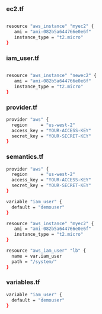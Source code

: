 
### ec2.tf
```sh

resource "aws_instance" "myec2" {
   ami = "ami-082b5a644766e0e6f"
   instance_type = "t2.micro"
}

```
### iam_user.tf
```sh

resource "aws_instance" "newec2" {
   ami = "ami-082b5a644766e0e6f"
   instance_type = "t2.micro"
}
```


### provider.tf

```sh 
provider "aws" {
  region     = "us-west-2"
  access_key = "YOUR-ACCESS-KEY"
  secret_key = "YOUR-SECRET-KEY"
}
```

### semantics.tf

```sh
provider "aws" {
  region     = "us-west-2"
  access_key = "YOUR-ACCESS-KEY"
  secret_key = "YOUR-SECRET-KEY"
}

variable "iam_user" {
  default = "demouser"
}

resource "aws_instance" "myec2" {
   ami = "ami-082b5a644766e0e6f"
   instance_type = "t2.micro"
}

resource "aws_iam_user" "lb" {
  name = var.iam_user
  path = "/system/"
}
```

### variables.tf
```sh
variable "iam_user" {
  default = "demouser"
}
```

